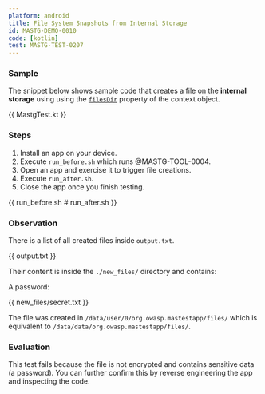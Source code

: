```yaml
---
platform: android
title: File System Snapshots from Internal Storage
id: MASTG-DEMO-0010
code: [kotlin]
test: MASTG-TEST-0207
---
```


### Sample

The snippet below shows sample code that creates a file on the **internal storage** using using the [`filesDir`](https://developer.android.com/reference/android/content/Context#getFilesDir()) property of the context object.

{{ MastgTest.kt }}

### Steps

1. Install an app on your device.
2. Execute `run_before.sh` which runs @MASTG-TOOL-0004.
3. Open an app and exercise it to trigger file creations.
4. Execute `run_after.sh`.
5. Close the app once you finish testing.

{{ run_before.sh # run_after.sh }}

### Observation

There is a list of all created files inside `output.txt`.

{{ output.txt }}

Their content is inside the `./new_files/` directory and contains:

A password:

{{ new_files/secret.txt }}

The file was created in `/data/user/0/org.owasp.mastestapp/files/` which is equivalent to `/data/data/org.owasp.mastestapp/files/`.

### Evaluation

This test fails because the file is not encrypted and contains sensitive data (a password). You can further confirm this by reverse engineering the app and inspecting the code.
